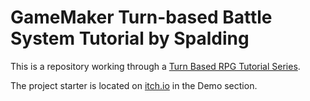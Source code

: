 # GameMaker Turn-based Battle System Tutorial by Spalding

This is a repository working through a [Turn Based RPG Tutorial Series](https://www.youtube.com/playlist?list=PLPRT_JORnIurSiSB5r7UQAdzoEv-HF24L).

The project starter is located on [itch.io](https://sarajs.itch.io/shauns-turn-based-battle-system) in the Demo section.
